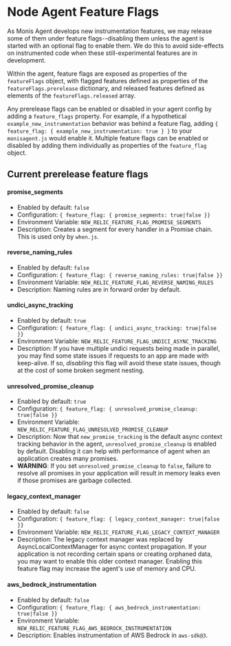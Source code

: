 # Node Agent Feature Flags

As Monis Agent develops new instrumentation features, we may release some of them under feature flags--disabling them unless the agent is started with an optional flag to enable them. We do this to avoid side-effects on instrumented code when these still-experimental features are in development.  

Within the agent, feature flags are exposed as properties of the `featureFlags` object, with flagged features defined as properties of the `featureFlags.prerelease` dictionary, and released features defined as elements of the `featureFlags.released` array. 

Any prerelease flags can be enabled or disabled in your agent config by adding a `feature_flags` property. For example, if a hypothetical `example_new_instrumentation` behavior was behind a feature flag, adding `{ feature_flag: { example_new_instrumentation: true } }` to your `monisagent.js` would enable it. Multiple feature flags can be enabled or disabled by adding them individually as properties of the `feature_flag` object.

## Current prerelease feature flags

#### promise_segments
* Enabled by default: `false`  
* Configuration: `{ feature_flag: { promise_segments: true|false }}`
* Environment Variable: `NEW_RELIC_FEATURE_FLAG_PROMISE_SEGMENTS`
* Description: Creates a segment for every handler in a Promise chain. This is used only by `when.js`. 

#### reverse_naming_rules
* Enabled by default: `false`
* Configuration: `{ feature_flag: { reverse_naming_rules: true|false }}`
* Environment Variable: `NEW_RELIC_FEATURE_FLAG_REVERSE_NAMING_RULES`
* Description: Naming rules are in forward order by default.  

#### undici_async_tracking
* Enabled by default: `true`
* Configuration: `{ feature_flag: { undici_async_tracking: true|false }}`
* Environment Variable: `NEW_RELIC_FEATURE_FLAG_UNDICI_ASYNC_TRACKING`
* Description: If you have multiple undici requests being made in parallel, you may find some state issues if requests to an app are made with keep-alive. If so, *disabling* this flag will avoid these state issues, though at the cost of some broken segment nesting.

#### unresolved_promise_cleanup
* Enabled by default: `true`
* Configuration: `{ feature_flag: { unresolved_promise_cleanup: true|false }}`
* Environment Variable: `NEW_RELIC_FEATURE_FLAG_UNRESOLVED_PROMISE_CLEANUP`
* Description: Now that `new_promise_tracking` is the default async context tracking behavior in the agent, `unresolved_promise_cleanup` is enabled by default. Disabling it can help with performance of agent when an application creates many promises. 
* **WARNING**: If you set `unresolved_promise_cleanup` to `false`, failure to resolve all promises in your application will result in memory leaks even if those promises are garbage collected.

#### legacy_context_manager
* Enabled by default: `false`
* Configuration: `{ feature_flag: { legacy_context_manager: true|false }}`
* Environment Variable: `NEW_RELIC_FEATURE_FLAG_LEGACY_CONTEXT_MANAGER`
* Description: The legacy context manager was replaced by AsyncLocalContextManager for async context propagation. If your application is not recording certain spans or creating orphaned data, you may want to enable this older context manager. Enabling this feature flag may increase the agent's use of memory and CPU.

#### aws_bedrock_instrumentation
* Enabled by default: `false`
* Configuration: `{ feature_flag: { aws_bedrock_instrumentation: true|false }}`
* Environment Variable: `NEW_RELIC_FEATURE_FLAG_AWS_BEDROCK_INSTRUMENTATION`
* Description: Enables instrumentation of AWS Bedrock in `aws-sdk@3`. 
